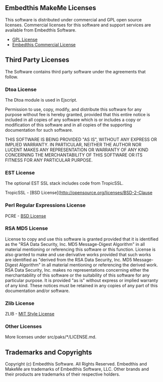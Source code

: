 Embedthis MakeMe Licenses
---

This software is distributed under commercial and GPL open source licenses.
Commercial licenses for this software and support services are available 
from Embedthis Software.

* [GPL License](http://www.gnu.org/licenses/gpl-2.0.html)
* [Embedthis Commercial License](https://embedthis.com/licensing/)

Third Party Licenses
---

The Software contains third party software under the agreements that follow.

### Dtoa License

The Dtoa module is used in Ejscript.

Permission to use, copy, modify, and distribute this software for any purpose 
without fee is hereby granted, provided that this entire notice is included 
in all copies of any software which is or includes a copy or modification of 
this software and in all copies of the supporting documentation for such 
software.

THIS SOFTWARE IS BEING PROVIDED "AS IS", WITHOUT ANY EXPRESS OR IMPLIED 
WARRANTY. IN PARTICULAR, NEITHER THE AUTHOR NOR LUCENT MAKES ANY REPRESENTATION
OR WARRANTY OF ANY KIND CONCERNING THE MERCHANTABILITY OF THIS SOFTWARE OR ITS 
FITNESS FOR ANY PARTICULAR PURPOSE.

### EST License

The optional EST SSL stack includes code from TropicSSL.

TropicSSL - [BSD License](http://opensource.org/licenses/BSD-2-Clause

### Perl Regular Expressions License

PCRE - [BSD License](http://opensource.org/licenses/BSD-2-Clause)

### RSA MD5 License

License to copy and use this software is granted provided that it is identified 
as the "RSA Data Security, Inc. MD5 Message-Digest Algorithm" in all material 
mentioning or referencing this software or this function. License is also 
granted to make and use derivative works provided that such works are 
identified as "derived from the RSA Data Security, Inc. MD5 Message-Digest 
Algorithm" in all material mentioning or referencing the derived work. RSA Data
Security, Inc. makes no representations concerning either the merchantability 
of this software or the suitability of this software for any particular 
purpose. It is provided "as is" without express or implied warranty of any 
kind. These notices must be retained in any copies of any part of this 
documentation and/or software. 

### Zlib License

ZLIB - [MIT Style License](http://www.zlib.net/zlib_license.html)

### Other Licenses

More licenses under src/paks/*/LICENSE.md.

Trademarks and Copyrights
---
Copyright (c) Embedthis Software. All Rights Reserved.
Embedthis and MakeMe are trademarks of Embedthis Software, LLC. Other 
brands and their products are trademarks of their respective holders.
